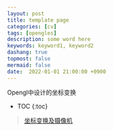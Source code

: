 ```yaml
---
layout: post
title: template page
categories: [cv]
tags: [opengles]
description: some word here
keywords: keyword1, keyword2
dashang: true
topmost: false
mermaid: false
date:  2022-01-01 21:00:00 +0900
---
```


Opengl中设计的坐标变换

<!-- more -->

* TOC
{:toc}
> [坐标变换及摄像机](https://zhuanlan.zhihu.com/p/448063140)
